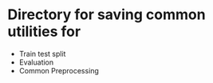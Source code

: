 # Directory for saving common utilities for

- Train test split
- Evaluation
- Common Preprocessing
